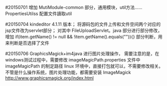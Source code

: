 #20150701
	增加 MutiModule-common 部分，通用模块，util方法……
	PropertiesUtilss	配置文件讀取util
	
#20150704
	kindeditor 4.1.11 版本；
	将源码包的文件上传和文件空间两个对应的jsp文件改为servlet部分；
		对其中 FileUploadServlet。java 部分进行部分修改，增加 if(item.getName() != null && !item.getName().equals("")){} 部分判断，用来判断是否选择了文件
	
#20150706
	GraphicsMagick+im4java 进行图片处理操作， 需要注意的是，在windows测试过程中，需要修改 imageMagicPath.properties 文件中 imageMagicPath 的制定路径
	linux 环境中，直接打包就可以，不需要修改相关。
	不管是什么操作系统，图片处理功能，都需要安装  ImageMagick http://www.graphicsmagick.org/index.html 
	